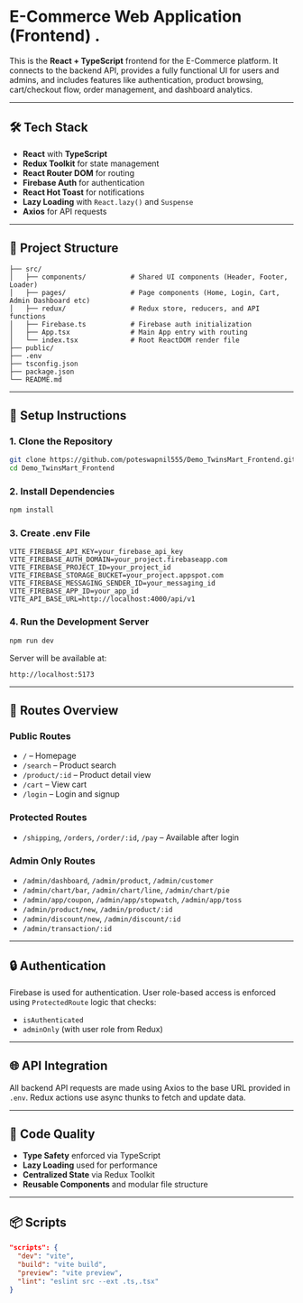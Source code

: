 # E-Commerce Web Application (Frontend) .

This is the **React + TypeScript** frontend for the E-Commerce platform. It connects to the backend API, provides a fully functional UI for users and admins, and includes features like authentication, product browsing, cart/checkout flow, order management, and dashboard analytics.

---

## 🛠️ Tech Stack

* **React** with **TypeScript**
* **Redux Toolkit** for state management
* **React Router DOM** for routing
* **Firebase Auth** for authentication
* **React Hot Toast** for notifications
* **Lazy Loading** with `React.lazy()` and `Suspense`
* **Axios** for API requests

---

## 📁 Project Structure

```
├── src/
│   ├── components/           # Shared UI components (Header, Footer, Loader)
│   ├── pages/                # Page components (Home, Login, Cart, Admin Dashboard etc)
│   ├── redux/                # Redux store, reducers, and API functions
│   ├── Firebase.ts           # Firebase auth initialization
│   ├── App.tsx               # Main App entry with routing
│   └── index.tsx             # Root ReactDOM render file
├── public/
├── .env
├── tsconfig.json
├── package.json
└── README.md
```

---

## 🔧 Setup Instructions

### 1. Clone the Repository

```bash
git clone https://github.com/poteswapnil555/Demo_TwinsMart_Frontend.git
cd Demo_TwinsMart_Frontend
```

### 2. Install Dependencies

```bash
npm install
```

### 3. Create .env File

```env
VITE_FIREBASE_API_KEY=your_firebase_api_key
VITE_FIREBASE_AUTH_DOMAIN=your_project.firebaseapp.com
VITE_FIREBASE_PROJECT_ID=your_project_id
VITE_FIREBASE_STORAGE_BUCKET=your_project.appspot.com
VITE_FIREBASE_MESSAGING_SENDER_ID=your_messaging_id
VITE_FIREBASE_APP_ID=your_app_id
VITE_API_BASE_URL=http://localhost:4000/api/v1
```

### 4. Run the Development Server

```bash
npm run dev
```

Server will be available at:

```
http://localhost:5173
```

---

## 🧭 Routes Overview

### Public Routes

* `/` – Homepage
* `/search` – Product search
* `/product/:id` – Product detail view
* `/cart` – View cart
* `/login` – Login and signup

### Protected Routes

* `/shipping`, `/orders`, `/order/:id`, `/pay` – Available after login

### Admin Only Routes

* `/admin/dashboard`, `/admin/product`, `/admin/customer`
* `/admin/chart/bar`, `/admin/chart/line`, `/admin/chart/pie`
* `/admin/app/coupon`, `/admin/app/stopwatch`, `/admin/app/toss`
* `/admin/product/new`, `/admin/product/:id`
* `/admin/discount/new`, `/admin/discount/:id`
* `/admin/transaction/:id`

---

## 🔒 Authentication

Firebase is used for authentication. User role-based access is enforced using `ProtectedRoute` logic that checks:

* `isAuthenticated`
* `adminOnly` (with user role from Redux)

---

## 🌐 API Integration

All backend API requests are made using Axios to the base URL provided in `.env`. Redux actions use async thunks to fetch and update data.

---

## 🧹 Code Quality

* **Type Safety** enforced via TypeScript
* **Lazy Loading** used for performance
* **Centralized State** via Redux Toolkit
* **Reusable Components** and modular file structure

---

## 📦 Scripts

```json
"scripts": {
  "dev": "vite",
  "build": "vite build",
  "preview": "vite preview",
  "lint": "eslint src --ext .ts,.tsx"
}
```


